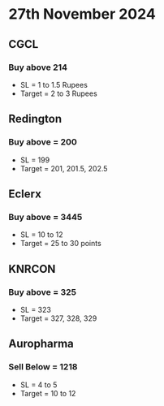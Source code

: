 # 27th November 2024

## CGCL

### Buy above 214

- SL = 1 to 1.5 Rupees
- Target = 2 to 3 Rupees

## Redington

### Buy above = 200

- SL = 199
- Target = 201, 201.5, 202.5

## Eclerx

### Buy above = 3445

- SL = 10 to 12
- Target = 25 to 30 points

## KNRCON

### Buy above = 325

- SL = 323
- Target = 327, 328, 329

## Auropharma

### Sell Below = 1218

- SL = 4 to 5
- Target = 10 to 12
